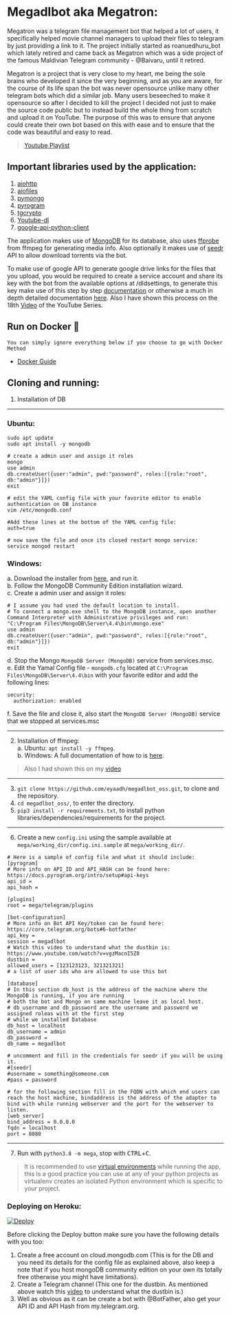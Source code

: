 # Megadlbot aka Megatron:
Megatron was a telegram file management bot that helped a lot of users, it specifically helped movie channel managers to upload their files to telegram by just providing a link to it. The project initially started as roanuedhuru_bot which lately retired and came back as Megatron which was a side project of the famous Maldivian Telegram community - @Baivaru, until it retired.

Megatron is a project that is very close to my heart, me being the sole brains who developed it since the very beginning, and as you are aware, for the course of its life span the bot was never opensource unlike many other telegram bots which did a similar job. Many users beseeched to make it opensource so after I decided to kill the project I decided not just to make the source code public but to instead build the whole thing from scratch and upload it on YouTube. The purpose of this was to ensure that anyone could create their own bot based on this with ease and to ensure that the code was beautiful and easy to read. 

> [Youtube Playlist](https://www.youtube.com/playlist?list=PLApP3aDELGhvQqPcA_DsTSt-sA0v2OkqP)

## Important libraries used by the application:
1. [aiohttp](https://docs.aiohttp.org/en/latest/client.html)
2. [aiofiles](https://github.com/mosquito/aiofile)
3. [pymongo](https://github.com/mongodb/mongo-python-driver)
4. [pyrogram](https://docs.pyrogram.org/)
5. [tgcrypto](https://docs.pyrogram.org/topics/tgcrypto)
6. [Youtube-dl](https://github.com/ytdl-org/youtube-dl)
7. [google-api-python-client](https://github.com/googleapis/google-api-python-client)

The application makes use of [MongoDB](https://www.mongodb.com/) for its database, also uses [ffprobe](https://ffmpeg.org/ffprobe.html) from ffmpeg for generating media info.
Also optionally it makes use of [seedr](https://www.seedr.cc/) API to allow download torrents via the bot.

To make use of google API to generate google drive links for the files that you upload, you would be required to create a service account and share its key with the bot from the available options at /dldsettings, to generate this key make use of this step by step [documentation](https://support.google.com/a/answer/7378726?hl=en) or otherwise a much in depth detailed documentation [here](https://cloud.google.com/iam/docs/creating-managing-service-account-keys). Also I have shown this process on the 18th [Video](https://youtu.be/wOrmOvRhFsk?t=469) of the YouTube Series.

## Run on Docker 🐳
```You can simply ignore everything below if you choose to go with Docker Method```<br>
- [Docker Guide](DockerReadme.md)

## Cloning and running:
1. Installation of DB

---
### Ubuntu:
```
sudo apt update
sudo apt install -y mongodb

# create a admin user and assign it roles
mongo
use admin
db.createUser({user:"admin", pwd:"password", roles:[{role:"root", db:"admin"}]})
exit

# edit the YAML config file with your favorite editor to enable authentication on DB instance
vim /etc/mongodb.conf

#Add these lines at the bottom of the YAML config file:
auth=true

# now save the file and once its closed restart mongo service:
service mongod restart
```

### Windows:
a. Download the installer from [here](https://www.mongodb.com/try/download/community?tck=docs_server), and run it. \
b. Follow the MongoDB Community Edition installation wizard. \
c. Create a admin user and assign it roles:
```
# I assume you had used the default location to install.
# To connect a mongo.exe shell to the MongoDB instance, open another Command Interpreter with Administrative privileges and run:
"C:\Program Files\MongoDB\Server\4.4\bin\mongo.exe"
use admin
db.createUser({user:"admin", pwd:"password", roles:[{role:"root", db:"admin"}]})
exit
```
d. Stop the Mongo `MongoDB Server (MongoDB)` service from services.msc. \
e. Edit the Yamal Config file - `mongodb.cfg` located at `C:\Program Files\MongoDB\Server\4.4\bin` with your favorite editor and add the following lines:
```
security:
  authorization: enabled
```
f. Save the file and close it, also start the `MongoDB Server (MongoDB)` service that we stopped at services.msc

---


2. Installation of ffmpeg: \
a. Ubuntu: `apt install -y ffmpeg`. \
b. Windows: A full documentation of how to is [here](https://www.wikihow.com/Install-FFmpeg-on-Windows).
> Also I had shown this on my [video](https://www.youtube.com/watch?v=MMRtEvGpzdk)

---

3. `git clone https://github.com/eyaadh/megadlbot_oss.git`, to clone and the repository.
4. `cd megadlbot_oss/`, to enter the directory.
5. `pip3 install -r requirements.txt`, to install python libraries/dependencies/requirements for the project.

----
6. Create a new `config.ini` using the sample available at `mega/working_dir/config.ini.sample` at `mega/working_dir/`.
```
# Here is a sample of config file and what it should include:
[pyrogram]
# More info on API_ID and API_HASH can be found here: https://docs.pyrogram.org/intro/setup#api-keys
api_id = 
api_hash = 

[plugins]
root = mega/telegram/plugins

[bot-configuration]
# More info on Bot API Key/token can be found here: https://core.telegram.org/bots#6-botfather
api_key = 
session = megadlbot
# Watch this video to understand what the dustbin is: https://www.youtube.com/watch?v=vgzMacnI5Z8
dustbin = 
allowed_users = [123123123, 321321321]
# a list of user ids who are allowed to use this bot

[database]
# In this section db_host is the address of the machine where the MongoDB is running, if you are running 
# both the bot and Mongo on same machine leave it as local host.
# db_username and db_password are the username and password we assigned roleas with at the first step 
# while we installed Database
db_host = localhost
db_username = admin
db_password = 
db_name = megadlbot

# uncomment and fill in the credentials for seedr if you will be using it.
#[seedr]
#username = something@someone.com
#pass = password

# for the following section fill in the FQDN with which end users can reach the host machine, bindaddress is the address of the adapter to bind with while running webserver and the port for the webserver to listen.
[web_server]
bind_address = 0.0.0.0
fqdn = localhost
port = 8080
```

---

7.  Run with `python3.8 -m mega`, stop with <kbd>CTRL</kbd>+<kbd>C</kbd>.
> It is recommended to use [virtual environments](https://docs.python-guide.org/dev/virtualenvs/) while running the app, this is a good practice you can use at any of your python projects as virtualenv creates an isolated Python environment which is specific to your project.


### Deploying on Heroku:

[![Deploy](https://www.herokucdn.com/deploy/button.svg)](https://heroku.com/deploy)

Before clicking the Deploy button make sure you have the following details with you too:
1. Create a free account on cloud.mongodb.com (This is for the DB and you need its details for the config file as explained above, also keep a note that if you host mongoDB community edition on your own its totally free otherwise you might have limitations).
2. Create a Telegram channel (This one for the dustbin. As mentioned above watch this [video](https://www.youtube.com/watch?v=vgzMacnI5Z8) to understand what the dustbin is.) 
3. Well as obvious as it can be create a bot with @BotFather, also get your API ID and API Hash from my.telegram.org.  
